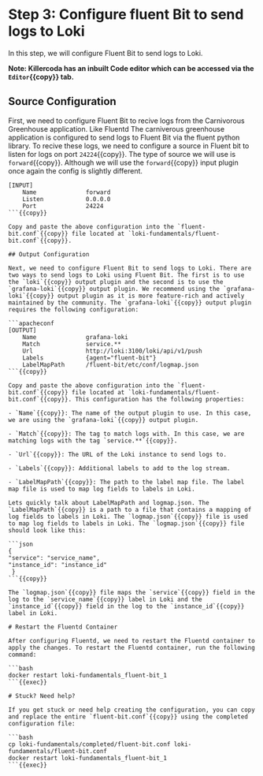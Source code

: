 # Step 3: Configure fluent Bit to send logs to Loki

In this step, we will configure Fluent Bit to send logs to Loki.

**Note: Killercoda has an inbuilt Code editor which can be accessed via the `Editor`{{copy}} tab.**

## Source Configuration

First, we need to configure Fluent Bit to recive logs from the Carnivorous Greenhouse application. Like Fluentd The carniverous greenhouse application is configured to send logs to Fluent Bit via the fluent python library. To recive these logs, we need to configure a source in Fluent bit to listen for logs on port `24224`{{copy}}. The type of source we will use is `forward`{{copy}}. Although we will use the `forward`{{copy}} input plugin once again the config is slightly different.

```apacheconf
[INPUT]
    Name              forward
    Listen            0.0.0.0
    Port              24224
```{{copy}}

Copy and paste the above configuration into the `fluent-bit.conf`{{copy}} file located at `loki-fundamentals/fluent-bit.conf`{{copy}}.

## Output Configuration

Next, we need to configure Fluent Bit to send logs to Loki. There are two ways to send logs to Loki using Fluent Bit. The first is to use the `loki`{{copy}} output plugin and the second is to use the `grafana-loki`{{copy}} output plugin. We recommend using the `grafana-loki`{{copy}} output plugin as it is more feature-rich and actively maintained by the community. The `grafana-loki`{{copy}} output plugin requires the following configuration:

```apacheconf
[OUTPUT]
    Name              grafana-loki
    Match             service.**
    Url               http://loki:3100/loki/api/v1/push
    Labels            {agent="fluent-bit"}
    LabelMapPath      /fluent-bit/etc/conf/logmap.json
```{{copy}}

Copy and paste the above configuration into the `fluent-bit.conf`{{copy}} file located at `loki-fundamentals/fluent-bit.conf`{{copy}}. This configuration has the following properties:

- `Name`{{copy}}: The name of the output plugin to use. In this case, we are using the `grafana-loki`{{copy}} output plugin.

- `Match`{{copy}}: The tag to match logs with. In this case, we are matching logs with the tag `service.**`{{copy}}.

- `Url`{{copy}}: The URL of the Loki instance to send logs to.

- `Labels`{{copy}}: Additional labels to add to the log stream.

- `LabelMapPath`{{copy}}: The path to the label map file. The label map file is used to map log fields to labels in Loki.

Lets quickly talk about LabelMapPath and logmap.json. The `LabelMapPath`{{copy}} is a path to a file that contains a mapping of log fields to labels in Loki. The `logmap.json`{{copy}} file is used to map log fields to labels in Loki. The `logmap.json`{{copy}} file should look like this:

```json
{
"service": "service_name",
"instance_id": "instance_id"
 }
```{{copy}}

The `logmap.json`{{copy}} file maps the `service`{{copy}} field in the log to the `service_name`{{copy}} label in Loki and the `instance_id`{{copy}} field in the log to the `instance_id`{{copy}} label in Loki.

# Restart the Fluentd Container

After configuring Fluentd, we need to restart the Fluentd container to apply the changes. To restart the Fluentd container, run the following command:

```bash
docker restart loki-fundamentals_fluent-bit_1
```{{exec}}

# Stuck? Need help?

If you get stuck or need help creating the configuration, you can copy and replace the entire `fluent-bit.conf`{{copy}} using the completed configuration file:

```bash
cp loki-fundamentals/completed/fluent-bit.conf loki-fundamentals/fluent-bit.conf
docker restart loki-fundamentals_fluent-bit_1
```{{exec}}
